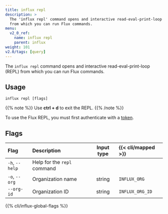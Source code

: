 ```yaml
---
title: influx repl
description: >
  The 'influx repl' command opens and interactive read-eval-print-loop (REPL)
  from which you can run Flux commands.
menu:
  v2_0_ref:
    name: influx repl
    parent: influx
weight: 101
v2.0/tags: [query]
---
```


The `influx repl` command opens and interactive read-eval-print-loop (REPL)
from which you can run Flux commands.

## Usage
```
influx repl [flags]
```

{{% note %}}
Use **ctrl + d** to exit the REPL.
{{% /note %}}

To use the Flux REPL, you must first authenticate with a [token](/v2.0/security/tokens/view-tokens/).

## Flags
| Flag           | Description                 | Input type | {{< cli/mapped >}} |
|:----           |:-----------                 |:----------:|:------------------ |
| `-h`, `--help` | Help for the `repl` command |            |                    |
| `-o`, `--org`  | Organization name           | string     | `INFLUX_ORG`       |
| `--org-id`     | Organization ID             | string     | `INFLUX_ORG_ID`    |

{{% cli/influx-global-flags %}}
